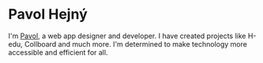 # Pavol Hejný

I'm [Pavol](https://www.pavolhejny.com/), a web app designer and developer. I have created projects like H-edu, Collboard and much more. I'm determined to make technology more accessible and efficient for all.
